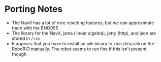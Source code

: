 # Porting Notes

* The NavX has a lot of nice resetting features, but we can approximate them with the BNO055
* The library for the NavX, jama (linear algebra), jetty (http), and json are stored in `/lib`
* It appears that you have to install an `adb` binary to `/usr/bin/adb` on the RoboRIO manually. The robot seems to run fine if this isn't present though.
